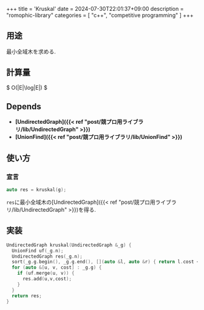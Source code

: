 +++
title = 'Kruskal'
date = 2024-07-30T22:01:37+09:00
description = "romophic-library"
categories = [
  "c++",
  "competitive programming"
]
+++
## 用途

最小全域木を求める.

## 計算量

$ O(|E|\log|E|) $

## Depends

- **[UndirectedGraph]({{< ref "post/競プロ用ライブラリ/lib/UndirectedGraph" >}})**
- **[UnionFind]({{< ref "post/競プロ用ライブラリ/lib/UnionFind" >}})**

## 使い方

### 宣言

```cpp
auto res = kruskal(g);
```

`res`に最小全域木の[UndirectedGraph]({{< ref "post/競プロ用ライブラリ/lib/UndirectedGraph" >}})を得る.

## 実装

```cpp
UndirectedGraph kruskal(UndirectedGraph &_g) {
  UnionFind uf(_g.n);
  UndirectedGraph res(_g.n);
  sort(_g.g.begin(), _g.g.end(), [](auto &l, auto &r) { return l.cost < r.cost; });
  for (auto &[u, v, cost] : _g.g) {
    if (uf.merge(u, v)) {
      res.add(u,v,cost);
    }
  }
  return res;
}
```
